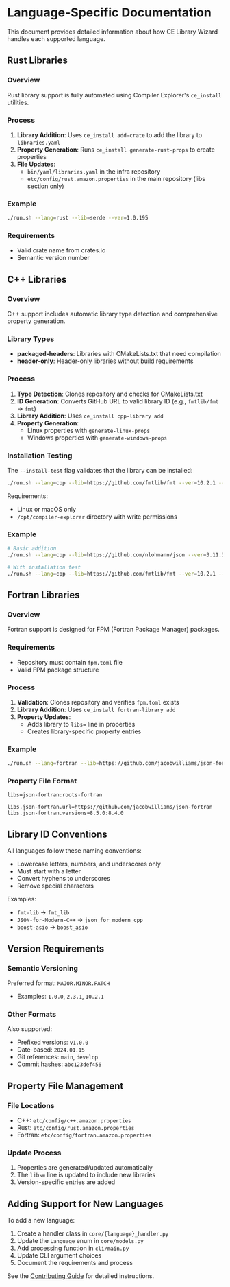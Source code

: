 # Language-Specific Documentation

This document provides detailed information about how CE Library Wizard handles each supported language.

## Rust Libraries

### Overview
Rust library support is fully automated using Compiler Explorer's `ce_install` utilities.

### Process
1. **Library Addition**: Uses `ce_install add-crate` to add the library to `libraries.yaml`
2. **Property Generation**: Runs `ce_install generate-rust-props` to create properties
3. **File Updates**:
   - `bin/yaml/libraries.yaml` in the infra repository
   - `etc/config/rust.amazon.properties` in the main repository (libs section only)

### Example
```bash
./run.sh --lang=rust --lib=serde --ver=1.0.195
```

### Requirements
- Valid crate name from crates.io
- Semantic version number

## C++ Libraries

### Overview
C++ support includes automatic library type detection and comprehensive property generation.

### Library Types
- **packaged-headers**: Libraries with CMakeLists.txt that need compilation
- **header-only**: Header-only libraries without build requirements

### Process
1. **Type Detection**: Clones repository and checks for CMakeLists.txt
2. **ID Generation**: Converts GitHub URL to valid library ID (e.g., `fmtlib/fmt` → `fmt`)
3. **Library Addition**: Uses `ce_install cpp-library add`
4. **Property Generation**: 
   - Linux properties with `generate-linux-props`
   - Windows properties with `generate-windows-props`

### Installation Testing
The `--install-test` flag validates that the library can be installed:
```bash
./run.sh --lang=cpp --lib=https://github.com/fmtlib/fmt --ver=10.2.1 --install-test
```

Requirements:
- Linux or macOS only
- `/opt/compiler-explorer` directory with write permissions

### Example
```bash
# Basic addition
./run.sh --lang=cpp --lib=https://github.com/nlohmann/json --ver=3.11.3

# With installation test
./run.sh --lang=cpp --lib=https://github.com/fmtlib/fmt --ver=10.2.1 --install-test
```

## Fortran Libraries

### Overview
Fortran support is designed for FPM (Fortran Package Manager) packages.

### Requirements
- Repository must contain `fpm.toml` file
- Valid FPM package structure

### Process
1. **Validation**: Clones repository and verifies `fpm.toml` exists
2. **Library Addition**: Uses `ce_install fortran-library add`
3. **Property Updates**:
   - Adds library to `libs=` line in properties
   - Creates library-specific property entries

### Example
```bash
./run.sh --lang=fortran --lib=https://github.com/jacobwilliams/json-fortran --ver=8.5.0
```

### Property File Format
```properties
libs=json-fortran:roots-fortran

libs.json-fortran.url=https://github.com/jacobwilliams/json-fortran
libs.json-fortran.versions=8.5.0:8.4.0
```

## Library ID Conventions

All languages follow these naming conventions:
- Lowercase letters, numbers, and underscores only
- Must start with a letter
- Convert hyphens to underscores
- Remove special characters

Examples:
- `fmt-lib` → `fmt_lib`
- `JSON-for-Modern-C++` → `json_for_modern_cpp`
- `boost-asio` → `boost_asio`

## Version Requirements

### Semantic Versioning
Preferred format: `MAJOR.MINOR.PATCH`
- Examples: `1.0.0`, `2.3.1`, `10.2.1`

### Other Formats
Also supported:
- Prefixed versions: `v1.0.0`
- Date-based: `2024.01.15`
- Git references: `main`, `develop`
- Commit hashes: `abc123def456`

## Property File Management

### File Locations
- C++: `etc/config/c++.amazon.properties`
- Rust: `etc/config/rust.amazon.properties`
- Fortran: `etc/config/fortran.amazon.properties`

### Update Process
1. Properties are generated/updated automatically
2. The `libs=` line is updated to include new libraries
3. Version-specific entries are added

## Adding Support for New Languages

To add a new language:

1. Create a handler class in `core/{language}_handler.py`
2. Update the `Language` enum in `core/models.py`
3. Add processing function in `cli/main.py`
4. Update CLI argument choices
5. Document the requirements and process

See the [Contributing Guide](contributing.md) for detailed instructions.